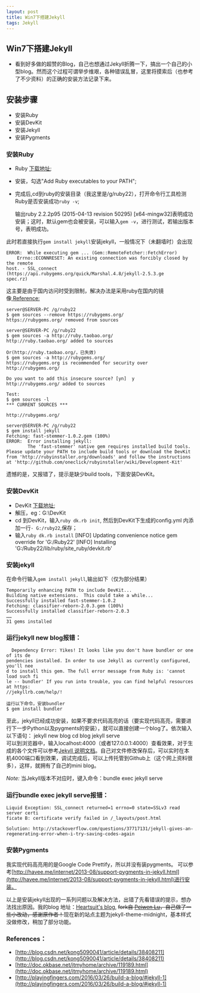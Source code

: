 ```yaml
---
layout: post
title: Win7下搭建Jekyll
tags: Jekyll
---
```

## Win7下搭建Jekyll

- 看到好多做的超赞的Blog，自己也想通过Jekyll折腾一下，搞出一个自己的小型blog。然而这个过程可谓举步维艰，各种错误乱冒，这里将摸索后（也参考了不少资料）的正确的安装方法记录下来。

## 安装步骤
- 安装Ruby
- 安装DevKit
- 安装Jekyll
- 安装Pygments
	

### 安装Ruby
- Ruby [下载地址](http://rubyinstaller.org/downloads/);
- 安装，勾选"Add Ruby executables to your PATH";
- 完成后,cd到ruby的安装目录（我这里是/g/ruby22），打开命令行工具检测Ruby是否安装成功`ruby -v`;

	输出ruby 2.2.2p95 (2015-04-13 revision 50295) [x64-mingw32]表明成功安装；这时，默认gem也会被安装，可以输入`gem -v`，进行测试，若输出版本号，表明成功。

此时若直接执行`gem install jekyll`安装jekyll，一般情况下（未翻墙时）会出现

	ERROR:  While executing gem ... (Gem::RemoteFetcher::FetchError)
	    Errno::ECONNRESET: An existing connection was forcibly closed by the remote
	host. - SSL_connect (https://api.rubygems.org/quick/Marshal.4.8/jekyll-2.5.3.ge
	spec.rz)
这主要是由于国内访问时受到限制，解决办法是采用ruby在国内的镜像,[Reference:](http://ruby.taobao.org/)

	server@SERVER-PC /g/ruby22
	$ gem sources --remove https://rubygems.org/
	https://rubygems.org/ removed from sources

	server@SERVER-PC /g/ruby22
	$ gem sources -a http://ruby.taobao.org/
	http://ruby.taobao.org/ added to sources

	Or(http://ruby.taobao.org/，已失效)
    $ gem sources -a http://rubygems.org/
    https://rubygems.org is recommended for security over http://rubygems.org/

    Do you want to add this insecure source? [yn]  y
    http://rubygems.org/ added to sources

	Test:
    $ gem sources -l
    *** CURRENT SOURCES ***

    http://rubygems.org/

	server@SERVER-PC /g/ruby22
	$ gem install jekyll
	Fetching: fast-stemmer-1.0.2.gem (100%)
	ERROR:  Error installing jekyll:
	        The 'fast-stemmer' native gem requires installed build tools.
	Please update your PATH to include build tools or download the DevKit
	from 'http://rubyinstaller.org/downloads' and follow the instructions
	at 'http://github.com/oneclick/rubyinstaller/wiki/Development-Kit'
遗憾的是，又报错了，提示是缺少build tools，下面安装DevKit。

### 安装DevKit
- DevKit [下载地址](http://rubyinstaller.org/downloads/);
- 解压，eg：G:\DevKit
- cd 到DevKit，输入`ruby dk.rb init`, 然后到DevKit下生成的config.yml 内添加一行`- G:/ruby22`,保存；
- 输入`ruby dk.rb install`
	[INFO] Updating convenience notice gem override for 'G:/Ruby22'
	[INFO] Installing 'G:/Ruby22/lib/ruby/site_ruby/devkit.rb'

### 安装jekyll
在命令行输入`gem install jekyll`,输出如下（仅为部分结果）

	Temporarily enhancing PATH to include DevKit...
	Building native extensions.  This could take a while...
	Successfully installed fast-stemmer-1.0.2
	Fetching: classifier-reborn-2.0.3.gem (100%)
	Successfully installed classifier-reborn-2.0.3
	……
	31 gems installed

### 运行jekyll new blog报错：
      Dependency Error: Yikes! It looks like you don't have bundler or one of its de
    pendencies installed. In order to use Jekyll as currently configured, you'll nee
    d to install this gem. The full error message from Ruby is: 'cannot load such fi
    le -- bundler' If you run into trouble, you can find helpful resources at https:
    //jekyllrb.com/help/!

    运行以下命令，安装bundler
    $ gem install bundler

至此，jekyll已经成功安装，如果不要求代码高亮的话（要实现代码高亮，需要进行下一步Python以及pygments的安装），就可以直接创建一个blog了。依次输入以下语句：
	jekyll new blog
	cd blog
	jekyll serve 			
可以到浏览器中，输入localhost:4000（或者127.0.0.1:4000）查看效果，对于生成的各个文件可以参考[Jekyll 说明文档](http://jekyllrb.com/docs/quickstart/)。自己对文件修改保存后，可以实时在本机4000端口看到效果，调试完成后，可以上传托管到Github上（这个网上资料很多），这样，就拥有了自己的mini blog。

*Note:* 当Jekyll版本不对应时，键入命令：bundle exec jekyll serve

### 运行bundle exec jekyll serve报错：
	Liquid Exception: SSL_connect returned=1 errno=0 state=SSLv3 read server certi
	ficate B: certificate verify failed in /_layouts/post.html

	Solution: http://stackoverflow.com/questions/37717131/jekyll-gives-an-regenerating-error-when-i-try-saving-codes-again


### 安装Pygments
我实现代码高亮用的是Google Code Prettify，所以并没有装pygments。
可以参考[http://havee.me/internet/2013-08/support-pygments-in-jekyll.html](http://havee.me/internet/2013-08/support-pygments-in-jekyll.html)进行安装。

以上是安装jekyll出现的一系列问题以及解决方法，出错了先看错误的提示，想办法找出原因。我的blog 地址：[Heartsuit's blog](http://heartsuit.github.io/), ~~fork自 [Peiwen Lu](https://github.com/P233/3-Jekyll)，自己做了一些小改动，感谢原作者！~~现在新的站点主题为jekyll-theme-midnight，基本样式没做修改，稍加了部分功能。

### References：
- [http://blog.csdn.net/kong5090041/article/details/38408211](http://blog.csdn.net/kong5090041/article/details/38408211)
- [http://doc.okbase.net/itmyhome/archive/119189.html](http://doc.okbase.net/itmyhome/archive/119189.html)
- [http://playingfingers.com/2016/03/26/build-a-blog/#jekyll-1](http://playingfingers.com/2016/03/26/build-a-blog/#jekyll-1)
